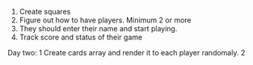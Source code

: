 1. Create squares
2. Figure out how to have players. Minimum 2 or more
3. They should enter their name and start playing. 
4. Track score and status of their game


Day two: 
1 Create cards array and render it to each player randomaly.
2 

